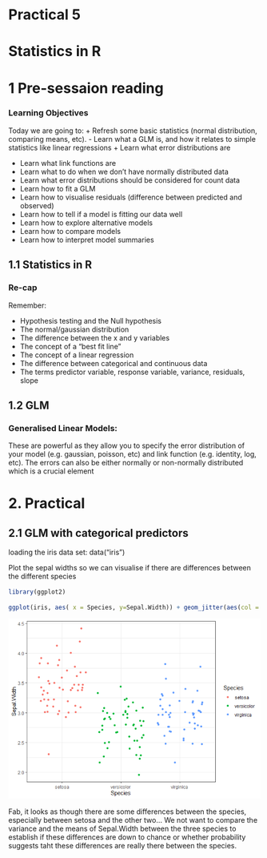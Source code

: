 Practical 5
================

# Statistics in R

# 1 Pre-sessaion reading

### Learning Objectives

Today we are going to: + Refresh some basic statistics (normal
distribution, comparing means, etc). - Learn what a GLM is, and how it
relates to simple statistics like linear regressions + Learn what error
distributions are  
+ Learn what link functions are  
+ Learn what to do when we don’t have normally distributed data  
+ Learn what error distributions should be considered for count data  
+ Learn how to fit a GLM  
+ Learn how to visualise residuals (difference between predicted and
observed)  
+ Learn how to tell if a model is fitting our data well  
+ Learn how to explore alternative models  
+ Learn how to compare models  
+ Learn how to interpret model summaries

## 1.1 Statistics in R

### Re-cap

Remember:  
+ Hypothesis testing and the Null hypothesis  
+ The normal/gaussian distribution  
+ The difference between the x and y variables  
+ The concept of a “best fit line”  
+ The concept of a linear regression  
+ The difference between categorical and continuous data  
+ The terms predictor variable, response variable, variance, residuals,
slope

## 1.2 GLM

### Generalised Linear Models:

These are powerful as they allow you to specify the error distribution
of your model (e.g. gaussian, poisson, etc) and link function
(e.g. identity, log, etc). The errors can also be either normally or
non-normally distributed which is a crucial element

# 2. Practical

## 2.1 GLM with categorical predictors

loading the iris data set: data(“iris”)

Plot the sepal widths so we can visualise if there are differences
between the different species

``` r
library(ggplot2)
```

``` r
ggplot(iris, aes( x = Species, y=Sepal.Width)) + geom_jitter(aes(col = Species)) + theme_bw()
```

![](Week-6-Workshop-GitHub_files/figure-gfm/unnamed-chunk-2-1.png)<!-- -->

Fab, it looks as though there are some differences between the species,
especially between setosa and the other two… We not want to compare the
variance and the means of Sepal.Width between the three species to
establish if these differences are down to chance or whether probability
suggests taht these differences are really there between the species.
